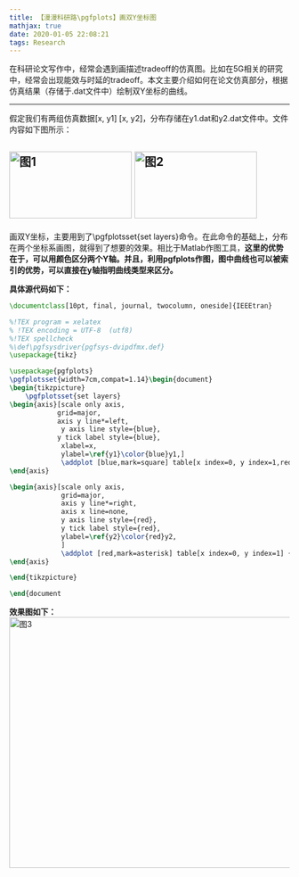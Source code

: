```yaml
---
title: 【漫漫科研路\pgfplots】画双Y坐标图
mathjax: true
date: 2020-01-05 22:08:21
tags: Research
---
```




在科研论文写作中，经常会遇到画描述tradeoff的仿真图。比如在5G相关的研究中，经常会出现能效与时延的tradeoff。本文主要介绍如何在论文仿真部分，根据仿真结果（存储于.dat文件中）绘制双Y坐标的曲线。



<!--more-->

----------------

假定我们有两组仿真数据[x, y1] [x, y2]，分布存储在y1.dat和y2.dat文件中。文件内容如下图所示：

​    <img src="https://cdn.jsdelivr.net/gh/tengweitw/FigureBed@latest/20200105/20200105_fig001.jpg" width="220" height="120" title="图1" alt="图1" >
<img src="https://cdn.jsdelivr.net/gh/tengweitw/FigureBed@latest/20200105/20200105_fig002.jpg" width="220" height="120" title="图2" alt="图2" >
----------------------







画双Y坐标，主要用到了\pgfplotsset{set layers}命令。在此命令的基础上，分布在两个坐标系画图，就得到了想要的效果。相比于Matlab作图工具，**这里的优势在于，可以用颜色区分两个Y轴。并且，利用pgfplots作图，图中曲线也可以被索引的优势，可以直接在y轴指明曲线类型来区分。**

**具体源代码如下：**

```latex
\documentclass[10pt, final, journal, twocolumn, oneside]{IEEEtran}

%!TEX program = xelatex
% !TEX encoding = UTF-8  (utf8)
%!TEX spellcheck
%\def\pgfsysdriver{pgfsys-dvipdfmx.def}
\usepackage{tikz}

\usepackage{pgfplots}
\pgfplotsset{width=7cm,compat=1.14}\begin{document}
\begin{tikzpicture}
	\pgfplotsset{set layers}
\begin{axis}[scale only axis,
            grid=major,
			axis y line*=left,
             y axis line style={blue},
            y tick label style={blue},
             xlabel=x,
			 ylabel=\ref{y1}\color{blue}y1,]
			 \addplot [blue,mark=square] table[x index=0, y index=1,red] {y1.dat};\label{y1}
\end{axis}

\begin{axis}[scale only axis,
             grid=major,
             axis y line*=right,
             axis x line=none,
             y axis line style={red},
             y tick label style={red},
             ylabel=\ref{y2}\color{red}y2,
             ]
             \addplot [red,mark=asterisk] table[x index=0, y index=1] {y2.dat};\label{y2}
\end{axis}

\end{tikzpicture}

\end{document
```

**效果图如下：**
<img src="https://cdn.jsdelivr.net/gh/tengweitw/FigureBed@latest/20200105/20200105_fig003.jpg" width="600" height="450" title="图3" alt="图3" >



